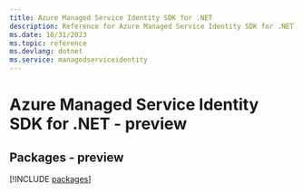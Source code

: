 ```yaml
---
title: Azure Managed Service Identity SDK for .NET
description: Reference for Azure Managed Service Identity SDK for .NET
ms.date: 10/31/2023
ms.topic: reference
ms.devlang: dotnet
ms.service: managedserviceidentity
---
```

# Azure Managed Service Identity SDK for .NET - preview
## Packages - preview
[!INCLUDE [packages](managed-service-identity-index.md)]